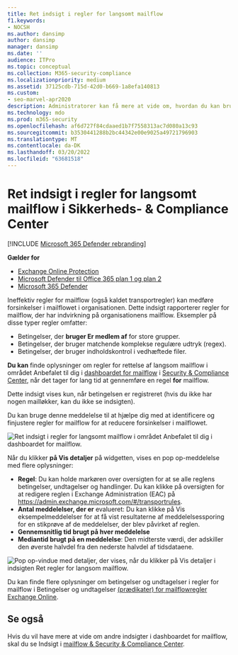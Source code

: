 ```yaml
---
title: Ret indsigt i regler for langsomt mailflow
f1.keywords:
- NOCSH
ms.author: dansimp
author: dansimp
manager: dansimp
ms.date: ''
audience: ITPro
ms.topic: conceptual
ms.collection: M365-security-compliance
ms.localizationpriority: medium
ms.assetid: 37125cdb-715d-42d0-b669-1a8efa140813
ms.custom:
- seo-marvel-apr2020
description: Administratorer kan få mere at vide om, hvordan du kan bruge indsigt i Ret regler for langsom mailflow i Security & Compliance Center til at identificere og løse ineffektiv eller ødelagte regler for mailflow (også kaldet transportregler) i deres organisation.
ms.technology: mdo
ms.prod: m365-security
ms.openlocfilehash: af6d727f84cdaaed1b7f7558313ac7d080a13c93
ms.sourcegitcommit: b3530441288b2bc44342e00e9025a49721796903
ms.translationtype: MT
ms.contentlocale: da-DK
ms.lasthandoff: 03/20/2022
ms.locfileid: "63681518"
---
```

# <a name="fix-slow-mail-flow-rules-insight-in-the-security--compliance-center"></a>Ret indsigt i regler for langsomt mailflow i Sikkerheds- & Compliance Center

[!INCLUDE [Microsoft 365 Defender rebranding](../includes/microsoft-defender-for-office.md)]

**Gælder for**
- [Exchange Online Protection](exchange-online-protection-overview.md)
- [Microsoft Defender til Office 365 plan 1 og plan 2](defender-for-office-365.md)
- [Microsoft 365 Defender](../defender/microsoft-365-defender.md)

Ineffektiv regler for mailflow (også kaldet transportregler) kan medføre forsinkelser i mailflowet i organisationen. Dette indsigt rapporterer regler for mailflow, der har indvirkning på organisationens mailflow. Eksempler på disse typer regler omfatter:

- Betingelser, der **bruger Er medlem af** for store grupper.
- Betingelser, der bruger matchende komplekse regulære udtryk (regex).
- Betingelser, der bruger indholdskontrol i vedhæftede filer.

**Du kan** finde oplysninger om regler for rettelse af langsom mailflow i området Anbefalet til dig i [dashboardet for mailflow](mail-flow-insights-v2.md) i [Security & Compliance Center](https://protection.office.com), når det tager for lang tid at gennemføre en regel **for** mailflow.

Dette indsigt vises kun, når betingelsen er registreret (hvis du ikke har nogen mailløkker, kan du ikke se indsigten).

Du kan bruge denne meddelelse til at hjælpe dig med at identificere og finjustere regler for mailflow for at reducere forsinkelser i mailflowet.

![Ret indsigt i regler for langsomt mailflow i området Anbefalet til dig i dashboardet for mailflow.](../../media/mfi-fix-slow-mail-flow-rules.png)

Når du klikker **på Vis detaljer** på widgetten, vises en pop op-meddelelse med flere oplysninger:

- **Regel**: Du kan holde markøren over oversigten for at se alle reglens betingelser, undtagelser og handlinger. Du kan klikke på oversigten for at redigere reglen i Exchange Administration (EAC) på <https://admin.exchange.microsoft.com/#/transportrules>.
- **Antal meddelelser, der er** evalueret:  Du kan klikke på Vis eksempelmeddelelser for at få vist resultaterne af meddelelsessporing for en stikprøve af de meddelelser, der blev påvirket af reglen.[](message-trace-scc.md)
- **Gennemsnitlig tid brugt på hver meddelelse**
- **Mediantid brugt på en meddelelse**: Den midterste værdi, der adskiller den øverste halvdel fra den nederste halvdel af tidsdataene.

![Pop op-vindue med detaljer, der vises, når du klikker på Vis detaljer i indsigten Ret regler for langsom mailflow.](../../media/mfi-fix-slow-mail-flow-rules-details.png)

Du kan finde flere oplysninger om betingelser og undtagelser i regler for mailflow i Betingelser og undtagelser [(prædikater) for mailflowregler Exchange Online](/Exchange/security-and-compliance/mail-flow-rules/conditions-and-exceptions).

## <a name="see-also"></a>Se også

Hvis du vil have mere at vide om andre indsigter i dashboardet for mailflow, skal du se Indsigt i [mailflow & Security & Compliance Center](mail-flow-insights-v2.md).